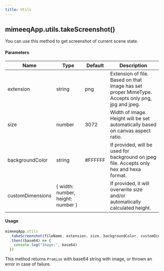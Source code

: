 ```yaml
---
title: Utils
---
```


## mimeeqApp.utils.takeScreenshot()

You can use this method to get screenshot of current scene state.

#### Parameters

| Name             | Type                              | Default | Description                                                                                     |
| ---------------- | --------------------------------- | ------- | ----------------------------------------------------------------------------------------------- |
| extension        | string                            | png     | Extension of file. Based on that image has set proper MimeType. Accepts only png, jpg and jpeg. |
| size             | number                            | 3072    | Width of image. Height will be set automatically based on canvas aspect ratio.                  |
| backgroundColor  | string                            | #FFFFFF | If provided, will be used for background on jpeg file. Accepts only hex and hexa format.        |
| customDimensions | { width: number, height: number } |         | If provided, it will overwrite size and/or automatically calculated height.                     |

#### Usage

```js
mimeeqApp.utils
  .takeScreenshot(fileName, extension, size, backgroundColor, customDimensions)
  .then((base64) => {
    console.log("Image:", base64)
  })
```

This method returns `Promise` with base64 string with image, or thrown an error in case of failure.

